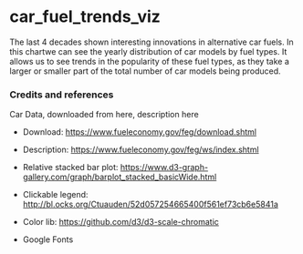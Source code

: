 # car_fuel_trends_viz

The last 4 decades shown interesting innovations in alternative car fuels. 
In this chartwe can see the yearly distribution of car models by fuel types. 
It allows us to see trends in the popularity of these fuel types, 
as they take a larger or smaller part of the total number of car models being produced.

### Credits and references

Car Data, downloaded from here, description here
- Download: https://www.fueleconomy.gov/feg/download.shtml
- Description: https://www.fueleconomy.gov/feg/ws/index.shtml

- Relative stacked bar plot: https://www.d3-graph-gallery.com/graph/barplot_stacked_basicWide.html
- Clickable legend: http://bl.ocks.org/Ctuauden/52d057254665400f561ef73cb6e5841a
- Color lib: https://github.com/d3/d3-scale-chromatic
- Google Fonts

